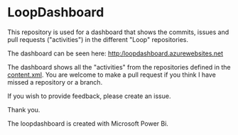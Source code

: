 # LoopDashboard

This repository is used for a dashboard that shows the commits, issues and pull requests ("activities") in the different "Loop" repositories.

The dashboard can be seen here: [http:/loopdashboard.azurewebsites.net](http:/loopdashboard.azurewebsites.net)

The dashboard shows all the "activities" from the repositories defined in the [content.xml](https://github.com/cfaagaard/LoopDashboard/blob/master/Content.xml). You are welcome to make a pull request if you think I have missed a repository or a branch.

If you wish to provide feedback, please create an issue. 


Thank you.

The loopdashboard is created with Microsoft Power Bi.
